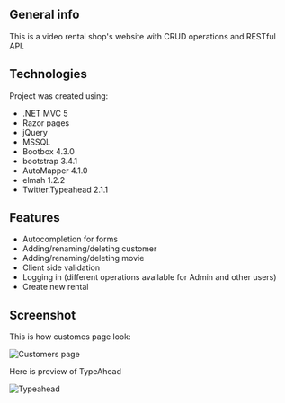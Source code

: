 ## General info

  This is a video rental shop's website with CRUD operations and RESTful API.
    
## Technologies
Project was created using:
* .NET MVC 5
* Razor pages
* jQuery
* MSSQL
* Bootbox 4.3.0
* bootstrap 3.4.1
* AutoMapper 4.1.0
* elmah 1.2.2
* Twitter.Typeahead 2.1.1
## Features
* Autocompletion for forms
* Adding/renaming/deleting customer
* Adding/renaming/deleting  movie
* Client side validation
* Logging in (different operations available for Admin and other users)
* Create new rental

## Screenshot
This is how customes page look:

![Customers page](https://i.ibb.co/xYwQ4k3/Customers-page.png)


Here is preview of TypeAhead

![Typeahead](https://i.ibb.co/HC2ZZXm/Typeahead-preview.png)
